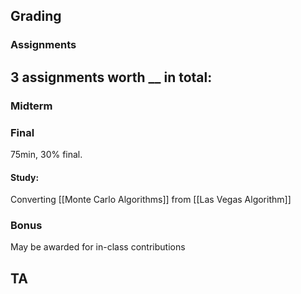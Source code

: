 ## Grading
### Assignments
3 assignments worth __ in total:
- 
### Midterm

### Final
75min, 30% final.
#### Study:
Converting [[Monte Carlo Algorithms]] from [[Las Vegas Algorithm]]
### Bonus
May be awarded for in-class contributions
## TA

##